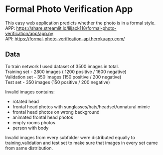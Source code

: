 # Formal Photo Verification App 

This easy web application predicts whether the photo is in a formal style. <br/>
APP: https://share.streamlit.io/liljack118/formal-photo-verification/app/app.py <br/>
API: https://formal-photo-verification-api.herokuapp.com/


## Data 
To train network I used dataset of 3500 images in total. <br/>
Training set - 2800 images ( 1200 positive / 1600 negative) <br/>
Validation set - 350 images (150 positive / 200 negative)<br/>
Test set - 350 images (150 positive / 200 negative) <br/>

Invalid images contains:
- rotated head 
- frontal head photos with sunglasses/hats/headset/unnatural mimic
- frontal head photos on wrong background
- animated frontal head photos
- empty rooms photos
- person with body 
 
Invalid images from every subfolder were distributed equally to training,validation and test set to make sure that images in every set came from same distribution.
  
